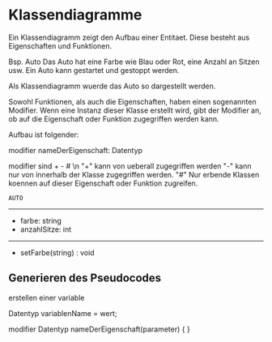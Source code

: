 # Klassendiagramme

Ein Klassendiagramm zeigt den Aufbau einer Entitaet.
Diese besteht aus Eigenschaften und Funktionen.

Bsp. Auto
Das Auto hat eine Farbe wie Blau oder Rot, eine Anzahl an Sitzen usw.
Ein Auto kann gestartet und gestoppt werden.

Als Klassendiagramm wuerde das Auto so dargestellt werden.

Sowohl Funktionen, als auch die Eigenschaften, haben einen sogenannten Modifier.
Wenn eine Instanz dieser Klasse erstellt wird, gibt der Modifier an, ob auf die Eigenschaft oder Funktion
zugegriffen werden kann. 

Aufbau ist folgender:

modifier nameDerEigenschaft: Datentyp

modifier sind + - # \n
"+" kann von ueberall zugegriffen werden
"-" kann nur von innerhalb der Klasse zugegriffen werden.
"#" Nur erbende Klassen koennen auf dieser Eigenschaft oder Funktion zugreifen. 


    AUTO
-------------
- farbe: string
- anzahlSitze: int
-------------
+ setFarbe(string) : void

## Generieren des Pseudocodes

erstellen einer variable

Datentyp variablenName = wert;

modifier Datentyp nameDerEigenschaft(parameter)
{
}

